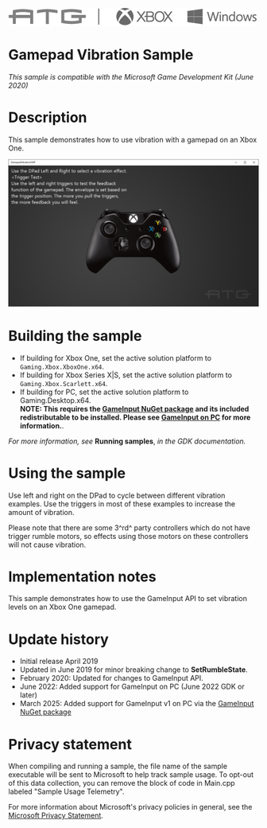 ![](./media/image1.png)

# Gamepad Vibration Sample

*This sample is compatible with the Microsoft Game Development Kit (June 2020)*

# Description

This sample demonstrates how to use vibration with a gamepad on an Xbox
One.

![](./media/image3.png)

# Building the sample

- If building for Xbox One, set the active solution platform to `Gaming.Xbox.XboxOne.x64`.
- If building for Xbox Series X|S, set the active solution platform to `Gaming.Xbox.Scarlett.x64`.
- If building for PC, set the active solution platform to Gaming.Desktop.x64.\
**NOTE: This requires the [GameInput NuGet package](https://www.nuget.org/packages/Microsoft.GameInput) and its 
included redistributable to be installed.  Please see [GameInput on PC](https://learn.microsoft.com/gaming/gdk/_content/gc/input/overviews/input-nuget) for more information.**.

*For more information, see* __Running samples__, *in the GDK documentation.*

# Using the sample

Use left and right on the DPad to cycle between different vibration
examples. Use the triggers in most of these examples to increase the
amount of vibration.

Please note that there are some 3^rd^ party controllers which do not
have trigger rumble motors, so effects using those motors on these
controllers will not cause vibration.

# Implementation notes

This sample demonstrates how to use the GameInput API to set vibration
levels on an Xbox One gamepad.

# Update history

- Initial release April 2019
- Updated in June 2019 for minor breaking change to
  **SetRumbleState**.
- February 2020: Updated for changes to GameInput API.
- June 2022: Added support for GameInput on PC (June 2022 GDK or
  later)
- March 2025: Added support for GameInput v1 on PC via the
  [GameInput NuGet package](https://www.nuget.org/packages/Microsoft.GameInput)

# Privacy statement

When compiling and running a sample, the file name of the sample
executable will be sent to Microsoft to help track sample usage. To
opt-out of this data collection, you can remove the block of code in
Main.cpp labeled "Sample Usage Telemetry".

For more information about Microsoft's privacy policies in general, see
the [Microsoft Privacy
Statement](https://privacy.microsoft.com/en-us/privacystatement/).
